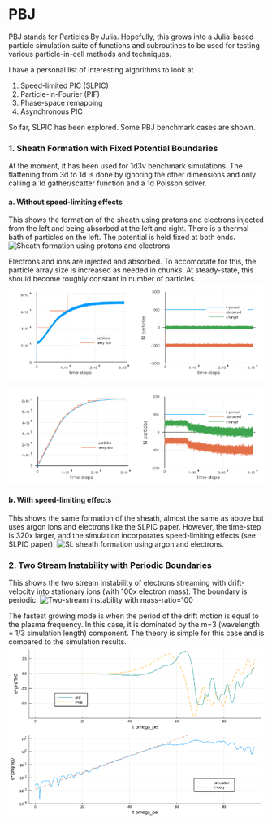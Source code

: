 # PBJ
PBJ stands for Particles By Julia. Hopefully, this grows into a Julia-based particle simulation suite of functions and subroutines to be used for testing various particle-in-cell methods and techniques. 

I have a personal list of interesting algorithms to look at
1. Speed-limited PIC (SLPIC)
2. Particle-in-Fourier (PIF) 
3. Phase-space remapping
4. Asynchronous PIC

So far, SLPIC has been explored. Some PBJ benchmark cases are shown.

### 1. Sheath Formation with Fixed Potential Boundaries
At the moment, it has been used for 1d3v benchmark simulations. The flattening from 3d to 1d is done by ignoring the other dimensions and only calling a 1d gather/scatter function and a 1d Poisson solver. 

#### a. Without speed-limiting effects
This shows the formation of the sheath using protons and electrons injected from the left and being absorbed at the left and right. There is a thermal bath of particles on the left. The potential is held fixed at both ends.
![Sheath formation using protons and electrons](https://github.com/iamcalvinlau/PBJ/blob/master/figures/sheath_proton-electron_100ippc_1000eppc.gif)

Electrons and ions are injected and absorbed. To accomodate for this, the particle array size is increased as needed in chunks. At steady-state, this should become roughly constant in number of particles.
![Tracking electron injection and absorption](https://github.com/iamcalvinlau/PBJ/blob/master/figures/electron_tracking.png)

![Tracking ion injection and absorption](https://github.com/iamcalvinlau/PBJ/blob/master/figures/ion_tracking.png)

#### b. With speed-limiting effects
This shows the same formation of the sheath, almost the same as above but uses argon ions and electrons like the SLPIC paper. However, the time-step is 320x larger, and the simulation incorporates speed-limiting effects (see SLPIC paper).
![SL sheath formation using argon and electrons.](https://github.com/iamcalvinlau/PBJ/blob/master/figures/slpic_sheath_larger-ppc.gif)

### 2. Two Stream Instability with Periodic Boundaries

This shows the two stream instability of electrons streaming with drift-velocity into stationary ions (with 100x electron mass). The boundary is periodic.
![Two-stream instability with mass-ratio=100](https://github.com/iamcalvinlau/PBJ/blob/master/figures/two_stream_mass-ratio%3D100.gif)

The fastest growing mode is when the period of the drift motion is equal to the plasma frequency. In this case, it is dominated by the m=3 (wavelength = 1/3 simulation length) component. The theory is simple for this case and is compared to the simulation results.
![Comparison of theory and simulation](https://github.com/iamcalvinlau/PBJ/blob/master/figures/two-stream_instability.png)

